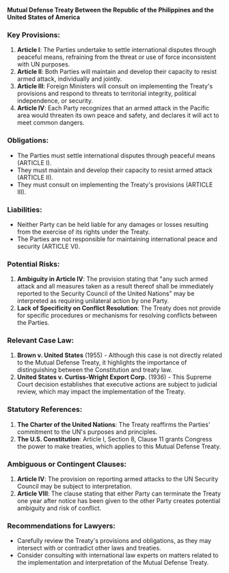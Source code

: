 **Mutual Defense Treaty Between the Republic of the Philippines and the United States of America**

### Key Provisions:

1. **Article I**: The Parties undertake to settle international disputes through peaceful means, refraining from the threat or use of force inconsistent with UN purposes.
2. **Article II**: Both Parties will maintain and develop their capacity to resist armed attack, individually and jointly.
3. **Article III**: Foreign Ministers will consult on implementing the Treaty's provisions and respond to threats to territorial integrity, political independence, or security.
4. **Article IV**: Each Party recognizes that an armed attack in the Pacific area would threaten its own peace and safety, and declares it will act to meet common dangers.

### Obligations:

* The Parties must settle international disputes through peaceful means (ARTICLE I).
* They must maintain and develop their capacity to resist armed attack (ARTICLE II).
* They must consult on implementing the Treaty's provisions (ARTICLE III).

### Liabilities:

* Neither Party can be held liable for any damages or losses resulting from the exercise of its rights under the Treaty.
* The Parties are not responsible for maintaining international peace and security (ARTICLE VI).

### Potential Risks:

1. **Ambiguity in Article IV**: The provision stating that "any such armed attack and all measures taken as a result thereof shall be immediately reported to the Security Council of the United Nations" may be interpreted as requiring unilateral action by one Party.
2. **Lack of Specificity on Conflict Resolution**: The Treaty does not provide for specific procedures or mechanisms for resolving conflicts between the Parties.

### Relevant Case Law:

1. **Brown v. United States** (1955) - Although this case is not directly related to the Mutual Defense Treaty, it highlights the importance of distinguishing between the Constitution and treaty law.
2. **United States v. Curtiss-Wright Export Corp.** (1936) - This Supreme Court decision establishes that executive actions are subject to judicial review, which may impact the implementation of the Treaty.

### Statutory References:

1. **The Charter of the United Nations**: The Treaty reaffirms the Parties' commitment to the UN's purposes and principles.
2. **The U.S. Constitution**: Article I, Section 8, Clause 11 grants Congress the power to make treaties, which applies to this Mutual Defense Treaty.

### Ambiguous or Contingent Clauses:

1. **Article IV**: The provision on reporting armed attacks to the UN Security Council may be subject to interpretation.
2. **Article VIII**: The clause stating that either Party can terminate the Treaty one year after notice has been given to the other Party creates potential ambiguity and risk of conflict.

### Recommendations for Lawyers:

* Carefully review the Treaty's provisions and obligations, as they may intersect with or contradict other laws and treaties.
* Consider consulting with international law experts on matters related to the implementation and interpretation of the Mutual Defense Treaty.